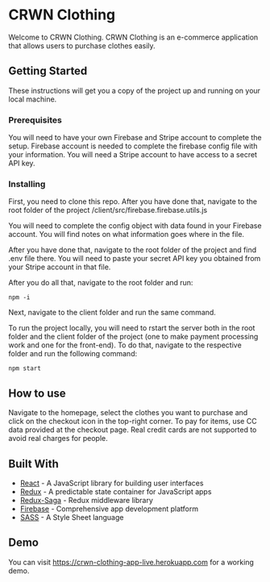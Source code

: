 # CRWN Clothing

Welcome to CRWN Clothing. CRWN Clothing is an e-commerce application that allows users to purchase clothes easily.

## Getting Started

These instructions will get you a copy of the project up and running on your local machine.

### Prerequisites

You will need to have your own Firebase and Stripe account to complete the setup. Firebase account is needed to complete the firebase config file with your information. You will need a Stripe account to have access to a secret API key.

### Installing

First, you need to clone this repo. After you have done that, navigate to the root folder of the project /client/src/firebase.firebase.utils.js

You will need to complete the config object with data found in your Firebase account. You will find notes on what information goes where in the file.

After you have done that, navigate to the root folder of the project and find .env file there. You will need to paste your secret API key you obtained from your Stripe account in that file.

After you do all that, navigate to the root folder and run:

```
npm -i
```

Next, navigate to the client folder and run the same command.

To run the project locally, you will need to rstart the server both in the root folder and the client folder of the project (one to make payment processing work and one for the front-end). To do that, navigate to the respective folder and run the following command:

```
npm start
```

## How to use

Navigate to the homepage, select the clothes you want to purchase and click on the checkout icon in the top-right corner.
To pay for items, use CC data provided at the checkout page. Real credit cards are not supported to avoid real charges for people.

## Built With

- [React](https://reactjs.org) - A JavaScript library for building user interfaces
- [Redux](https://redux.js.org) - A predictable state container for JavaScript apps
- [Redux-Saga](https://redux-saga.js.org) - Redux middleware library
- [Firebase](https://firebase.google.com) - Comprehensive app development platform
- [SASS](https://sass-lang.com) - A Style Sheet language

## Demo

You can visit https://crwn-clothing-app-live.herokuapp.com for a working demo.
